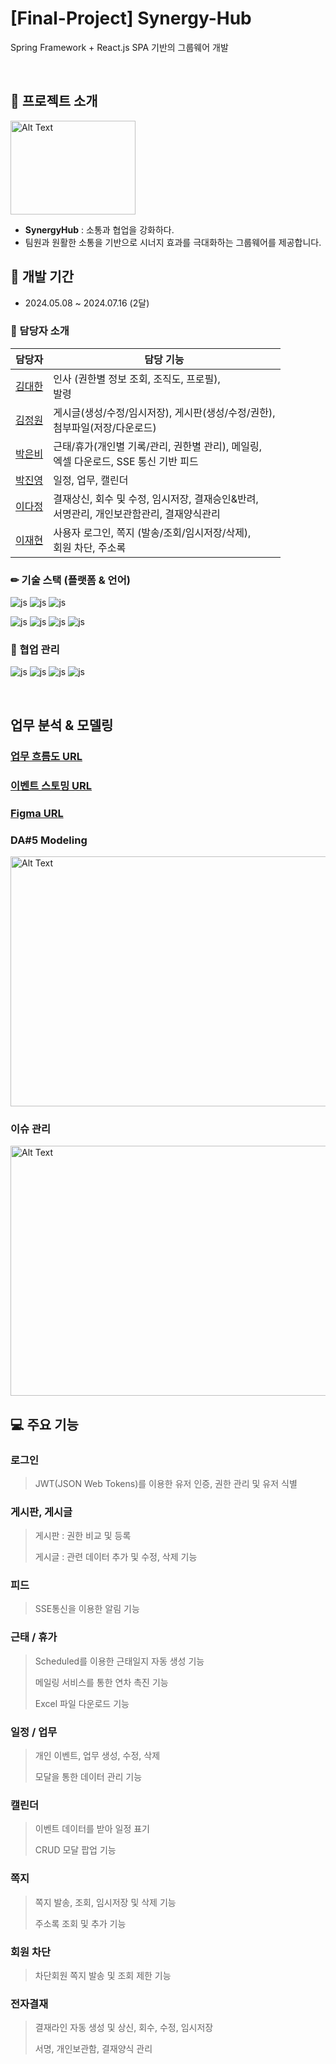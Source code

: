 # [Final-Project] Synergy-Hub
Spring Framework + React.js SPA 기반의 그룹웨어 개발

<br/>

## 📄 프로젝트 소개
<img src="https://github.com/SynergyHub-groupware/synergyhub-back/assets/157452524/06f7dacb-6e24-49b3-aa06-29a12f2817dd" width="200px" height="150px" title="Alt Text">
<br/>

- **SynergyHub** : 소통과 협업을 강화하다.
- 팀원과 원활한 소통을 기반으로 시너지 효과를 극대화하는 그룹웨어를 제공합니다.

## 📅 개발 기간
- 2024.05.08 ~ 2024.07.16 (2달)

### 🏃 담당자 소개

|담당자|담당 기능|
|---|---|
|[김대한](https://github.com/kimdh42)|인사 (권한별 정보 조회, 조직도, 프로필), <br/> 발령|
|[김정원](https://github.com/won1999won)|게시글(생성/수정/임시저장), 게시판(생성/수정/권한),<br/>첨부파일(저장/다운로드)|
|[박은비](https://github.com/SILVER-BE)|근태/휴가(개인별 기록/관리, 권한별 관리), 메일링,<br/>엑셀 다운로드, SSE 통신 기반 피드|
|[박진영](https://github.com/jinyoung23456)|일정, 업무, 캘린더|
|[이다정](https://github.com/LXXDJ)|결재상신, 회수 및 수정, 임시저장, 결재승인&반려,<br/>서명관리, 개인보관함관리, 결재양식관리|
|[이재현](https://github.com/JH5256)|사용자 로그인, 쪽지 (발송/조회/임시저장/삭제),<br/>회원 차단, 주소록|

### ✏ 기술 스택 (플랫폼 & 언어)
![js](https://img.shields.io/badge/Java-ED8B00?style=for-the-badge&logo=openjdk&logoColor=white)
![js](https://img.shields.io/badge/MySQL-00000F?style=for-the-badge&logo=mysql&logoColor=white)
![js](https://img.shields.io/badge/JavaScript-F7DF1E?style=for-the-badge&logo=JavaScript&logoColor=white)

![js](https://img.shields.io/badge/Spring-6DB33F?style=for-the-badge&logo=spring&logoColor=white)
![js](https://img.shields.io/badge/HTML5-E34F26?style=for-the-badge&logo=html5&logoColor=white)
![js](https://img.shields.io/badge/CSS-239120?&style=for-the-badge&logo=css3&logoColor=white)
![js](https://img.shields.io/badge/React-20232A?style=for-the-badge&logo=react&logoColor=61DAFB)

### 🙌 협업 관리
![js](https://img.shields.io/badge/Notion-20232A?style=for-the-badge&logo=Notion&logoColor=#00000)
![js](https://img.shields.io/badge/Discord-20232A?style=for-the-badge&logo=Discord&logoColor=#5865F2)
![js](https://img.shields.io/badge/GitHub-20232A?style=for-the-badge&logo=GitHub&logoColor=#181717)
![js](https://img.shields.io/badge/Figma-20232A?style=for-the-badge&logo=Figma&logoColor=#F24E1E)

<br/>

## 업무 분석 & 모델링

### [업무 흐름도 URL](https://whimsical.com/thunderbolts-full-flow-chart-BGoMHJesjfduSsLoan1mQt)

### [이벤트 스토밍 URL](https://miro.com/app/board/uXjVKBGvnGA=/)

### [Figma URL](https://www.figma.com/design/cvZT81QuXtLELMrXJPtmhW/%EA%B7%B8%EB%A3%B9%EC%9B%A8%EC%96%B4?node-id=0-1&t=dQYS44L1KbI9wgR2-0)

### DA#5 Modeling
<img src="https://github.com/SynergyHub-groupware/synergyhub-back/assets/157452524/e0176d9c-42bf-4e26-977d-f454186997f5" width="600px" height="400px" title="Alt Text">

### 이슈 관리
<img src="https://github.com/SynergyHub-groupware/synergyhub-back/assets/157452524/12c6b057-3f46-4886-96c7-a4e1c2b354fa" width="600px" height="400px" title="Alt Text">

<br/>

## 💻 주요 기능

### 로그인
> JWT(JSON Web Tokens)를 이용한 유저 인증, 권한 관리 및 유저 식별

### 게시판, 게시글
> 게시판 : 권한 비교 및 등록
> 
> 게시글 : 관련 데이터 추가 및 수정, 삭제 기능 

### 피드
> SSE통신을 이용한 알림 기능

### 근태 / 휴가
> Scheduled를 이용한 근태일지 자동 생성 기능
>
> 메일링 서비스를 통한 연차 촉진 기능
>
> Excel 파일 다운로드 기능

### 일정 / 업무
> 개인 이벤트, 업무 생성, 수정, 삭제
> 
> 모달을 통한 데이터 관리 기능

### 캘린더
> 이벤트 데이터를 받아 일정 표기
>
> CRUD 모달 팝업 기능

### 쪽지
> 쪽지 발송, 조회, 임시저장 및 삭제 기능
> 
> 주소록 조회 및 추가 기능

### 회원 차단
> 차단회원 쪽지 발송 및 조회 제한 기능

### 전자결재
> 결재라인 자동 생성 및 상신, 회수, 수정, 임시저장
>
> 서명, 개인보관함, 결재양식 관리

